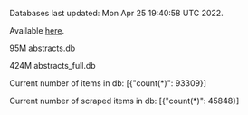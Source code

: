 Databases last updated: Mon Apr 25 19:40:58 UTC 2022. 

Available [here](https://github.com/cbeauhilton/ash-db/releases).


95M	abstracts.db

424M	abstracts_full.db

Current number of items in db:
[{"count(*)": 93309}]

Current number of scraped items in db:
[{"count(*)": 45848}]
